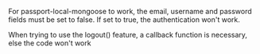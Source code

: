 For passport-local-mongoose to work, the email, username and password fields must be set to false. If set to true, the authentication won't work.

When trying to use the logout() feature, a callback function is necessary, else the code won't work

